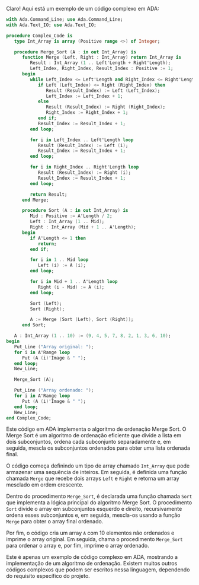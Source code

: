 Claro! Aqui está um exemplo de um código complexo em ADA:

```ada
with Ada.Command_Line; use Ada.Command_Line;
with Ada.Text_IO; use Ada.Text_IO;

procedure Complex_Code is
   type Int_Array is array (Positive range <>) of Integer;

   procedure Merge_Sort (A : in out Int_Array) is
      function Merge (Left, Right : Int_Array) return Int_Array is
         Result : Int_Array (1 .. Left'Length + Right'Length);
         Left_Index, Right_Index, Result_Index : Positive := 1;
      begin
         while Left_Index <= Left'Length and Right_Index <= Right'Length loop
            if Left (Left_Index) <= Right (Right_Index) then
               Result (Result_Index) := Left (Left_Index);
               Left_Index := Left_Index + 1;
            else
               Result (Result_Index) := Right (Right_Index);
               Right_Index := Right_Index + 1;
            end if;
            Result_Index := Result_Index + 1;
         end loop;

         for i in Left_Index .. Left'Length loop
            Result (Result_Index) := Left (i);
            Result_Index := Result_Index + 1;
         end loop;

         for i in Right_Index .. Right'Length loop
            Result (Result_Index) := Right (i);
            Result_Index := Result_Index + 1;
         end loop;

         return Result;
      end Merge;

      procedure Sort (A : in out Int_Array) is
         Mid : Positive := A'Length / 2;
         Left : Int_Array (1 .. Mid);
         Right : Int_Array (Mid + 1 .. A'Length);
      begin
         if A'Length <= 1 then
            return;
         end if;

         for i in 1 .. Mid loop
            Left (i) := A (i);
         end loop;

         for i in Mid + 1 .. A'Length loop
            Right (i - Mid) := A (i);
         end loop;

         Sort (Left);
         Sort (Right);

         A := Merge (Sort (Left), Sort (Right));
      end Sort;

   A : Int_Array (1 .. 10) := (9, 4, 5, 7, 8, 2, 1, 3, 6, 10);
begin
   Put_Line ("Array original: ");
   for i in A'Range loop
      Put (A (i)'Image & " ");
   end loop;
   New_Line;

   Merge_Sort (A);

   Put_Line ("Array ordenado: ");
   for i in A'Range loop
      Put (A (i)'Image & " ");
   end loop;
   New_Line;
end Complex_Code;
```

Este código em ADA implementa o algoritmo de ordenação Merge Sort. O Merge Sort é um algoritmo de ordenação eficiente que divide a lista em dois subconjuntos, ordena cada subconjunto separadamente e, em seguida, mescla os subconjuntos ordenados para obter uma lista ordenada final.

O código começa definindo um tipo de array chamado `Int_Array` que pode armazenar uma sequência de inteiros. Em seguida, é definida uma função chamada `Merge` que recebe dois arrays `Left` e `Right` e retorna um array mesclado em ordem crescente.

Dentro do procedimento `Merge_Sort`, é declarada uma função chamada `Sort` que implementa a lógica principal do algoritmo Merge Sort. O procedimento `Sort` divide o array em subconjuntos esquerdo e direito, recursivamente ordena esses subconjuntos e, em seguida, mescla-os usando a função `Merge` para obter o array final ordenado.

Por fim, o código cria um array `A` com 10 elementos não ordenados e imprime o array original. Em seguida, chama o procedimento `Merge_Sort` para ordenar o array e, por fim, imprime o array ordenado.

Este é apenas um exemplo de código complexo em ADA, mostrando a implementação de um algoritmo de ordenação. Existem muitos outros códigos complexos que podem ser escritos nessa linguagem, dependendo do requisito específico do projeto.